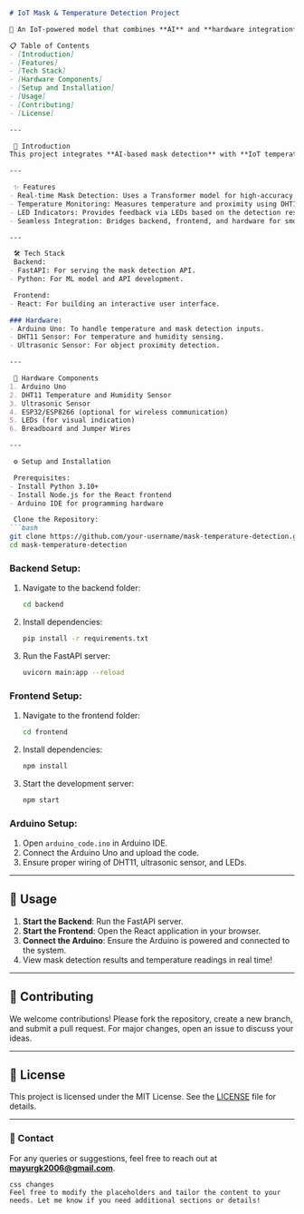 

```markdown
# IoT Mask & Temperature Detection Project

🚀 An IoT-powered model that combines **AI** and **hardware integration** to detect masks and monitor temperature in real time.

📋 Table of Contents
- [Introduction]
- [Features]
- [Tech Stack]
- [Hardware Components]
- [Setup and Installation]
- [Usage]
- [Contributing]
- [License]

---

 📝 Introduction
This project integrates **AI-based mask detection** with **IoT temperature sensing** to provide real-time monitoring. Using a transformer model for mask detection and Arduino for hardware interfacing, it offers an intelligent and interactive solution for safety and compliance.

---

 ✨ Features
- Real-time Mask Detection: Uses a Transformer model for high-accuracy mask detection.
- Temperature Monitoring: Measures temperature and proximity using DHT11 and ultrasonic sensors.
- LED Indicators: Provides feedback via LEDs based on the detection results.
- Seamless Integration: Bridges backend, frontend, and hardware for smooth communication.

---

 🛠️ Tech Stack
 Backend:
- FastAPI: For serving the mask detection API.
- Python: For ML model and API development.

 Frontend:
- React: For building an interactive user interface.

### Hardware:
- Arduino Uno: To handle temperature and mask detection inputs.
- DHT11 Sensor: For temperature and humidity sensing.
- Ultrasonic Sensor: For object proximity detection.

---

 🔌 Hardware Components
1. Arduino Uno
2. DHT11 Temperature and Humidity Sensor
3. Ultrasonic Sensor
4. ESP32/ESP8266 (optional for wireless communication)
5. LEDs (for visual indication)
6. Breadboard and Jumper Wires

---

 ⚙️ Setup and Installation

 Prerequisites:
- Install Python 3.10+
- Install Node.js for the React frontend
- Arduino IDE for programming hardware

 Clone the Repository:
```bash
git clone https://github.com/your-username/mask-temperature-detection.git
cd mask-temperature-detection
```

### Backend Setup:
1. Navigate to the backend folder:
   ```bash
   cd backend
   ```
2. Install dependencies:
   ```bash
   pip install -r requirements.txt
   ```
3. Run the FastAPI server:
   ```bash
   uvicorn main:app --reload
   ```

### Frontend Setup:
1. Navigate to the frontend folder:
   ```bash
   cd frontend
   ```
2. Install dependencies:
   ```bash
   npm install
   ```
3. Start the development server:
   ```bash
   npm start
   ```

### Arduino Setup:
1. Open `arduino_code.ino` in Arduino IDE.
2. Connect the Arduino Uno and upload the code.
3. Ensure proper wiring of DHT11, ultrasonic sensor, and LEDs.

---

## 🚀 Usage
1. **Start the Backend**: Run the FastAPI server.
2. **Start the Frontend**: Open the React application in your browser.
3. **Connect the Arduino**: Ensure the Arduino is powered and connected to the system.
4. View mask detection results and temperature readings in real time!

---

## 🤝 Contributing
We welcome contributions! Please fork the repository, create a new branch, and submit a pull request. For major changes, open an issue to discuss your ideas.

---

## 📜 License
This project is licensed under the MIT License. See the [LICENSE](LICENSE) file for details.

---

### 📧 Contact
For any queries or suggestions, feel free to reach out at **mayurgk2006@gmail.com**.
```
css changes
Feel free to modify the placeholders and tailor the content to your needs. Let me know if you need additional sections or details!

